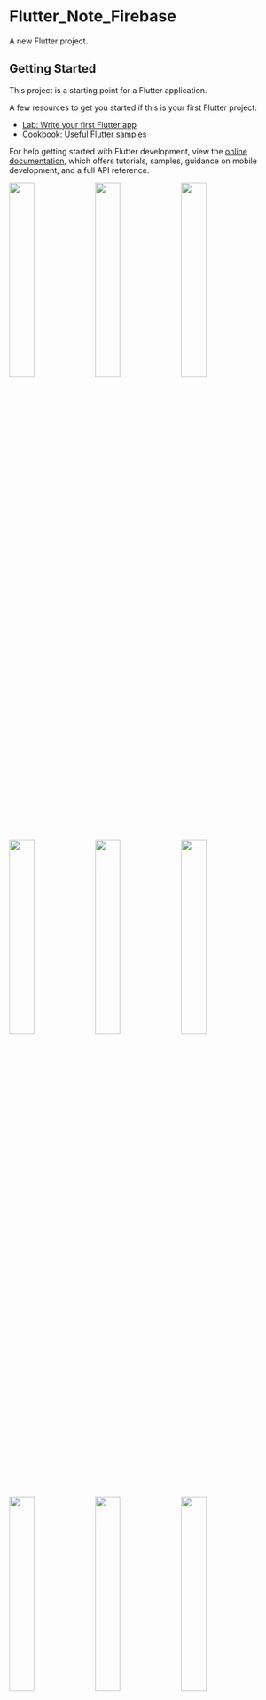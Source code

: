 # Flutter_Note_Firebase

A new Flutter project.

## Getting Started

This project is a starting point for a Flutter application.

A few resources to get you started if this is your first Flutter project:

- [Lab: Write your first Flutter app](https://docs.flutter.dev/get-started/codelab)
- [Cookbook: Useful Flutter samples](https://docs.flutter.dev/cookbook)

For help getting started with Flutter development, view the
[online documentation](https://docs.flutter.dev/), which offers tutorials,
samples, guidance on mobile development, and a full API reference.


<img src="https://user-images.githubusercontent.com/116051442/227448698-3b5795a9-83d8-42c6-a34f-3a493963d85a.png" width="30%"/> <img src="https://user-images.githubusercontent.com/116051442/227449487-2844f11c-8e1a-4636-86e6-8dcf1f957b4d.png" width="30%"/> <img src="https://user-images.githubusercontent.com/116051442/227449491-6d085275-e015-4403-b7ec-dd14269c2cf3.png" width="30%"/>

<img src="https://user-images.githubusercontent.com/116051442/227449494-d1f74f1d-e516-4932-a7fb-bfbe9bd3e409.png" width="30%"/> <img src="https://user-images.githubusercontent.com/116051442/227449497-f54dac59-32a1-4678-a2f6-7834279d711b.png" width="30%"/> <img src="https://user-images.githubusercontent.com/116051442/227449500-eb9513a8-c94b-4735-a552-91b28c71a18a.png" width="30%"/>

<img src="https://user-images.githubusercontent.com/116051442/227449501-2753c996-8c68-4a62-b496-6a1ad54a290e.png" width="30%"/> <img src="https://user-images.githubusercontent.com/116051442/227449503-c2e54b2a-57b0-4690-a80c-734b71af3d20.png" width="30%"/> <img src="https://user-images.githubusercontent.com/116051442/227449505-936a2022-e744-4e6e-958a-54bcb96004f1.png" width="30%"/>












